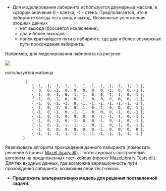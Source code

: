 - Для моделирования лабиринта используется двумерный массив, в котором значение 0 - клетка, -1 - стена. Предполагается, что в лабиринте всегда есть вход и выход.  Возможные усложнения входных данных
  - нет выхода (бросается исключение);
  - два и более выходов;
  - поиск кратчайшего пути в лабиринте, где два и более возможных пути прохождения лабиринта.

Например, для моделирования лабиринта на рисунке

![](https://github.com/AnzhelikaKravchuk/Training-Summer-Express-2018/blob/master/Day%2010/Maze.png)

используется матрица

             {
                { -1, -1, -1, -1, -1, -1, -1, -1, -1, -1, -1, -1 },
                {  0,  0, -1,  0,  0,  0,  0,  0, -1,  0,  0, -1 },
                { -1,  0, -1,  0, -1, -1,  0,  0, -1, -1,  0, -1 },
                { -1,  0, -1,  0,  0, -1,  0,  0,  0,  0,  0, -1 },
                { -1,  0, -1, -1,  0, -1, -1, -1, -1, -1, -1, -1 },
                { -1,  0, -1,  0,  0, -1,  0, -1,  0,  0,  0, -1 },
                { -1,  0, -1,  0, -1, -1,  0,  0,  0, -1,  0, -1 },
                { -1,  0, -1,  0,  0,  0,  0, -1, -1, -1,  0, -1 },
                { -1,  0, -1,  0, -1,  0,  0, -1,  0, -1,  0, -1 },
                { -1,  0, -1, -1, -1, -1,  0, -1,  0, -1,  0, -1 },
                { -1,  0,  0,  0,  0,  0,  0, -1,  0,  0,  0,  0 },
                { -1, -1, -1, -1, -1, -1, -1, -1, -1, -1, -1, -1 }
            }
            
Реализовать алгоритм прохождения данного лабиринта (поместить решение в проект [MazeLibrary.dll](https://github.com/AnzhelikaKravchuk/2018-2019.MMF.BSU/tree/master/3%20course/24.10.2018/MazeTask)). Протестировать построенный алгоритм на предложенных тест-кейсах (проект [MazeLibrary.Tests.dll](https://github.com/AnzhelikaKravchuk/2018-2019.MMF.BSU/tree/master/3%20course/24.10.2018/MazeTask)). Для тех входных данных, где возможна вариационность пути прохождения лабиринта, возможны свои тест-кейсы.

- **Предложить альтернативную модель для решения поставленной задачи.**
